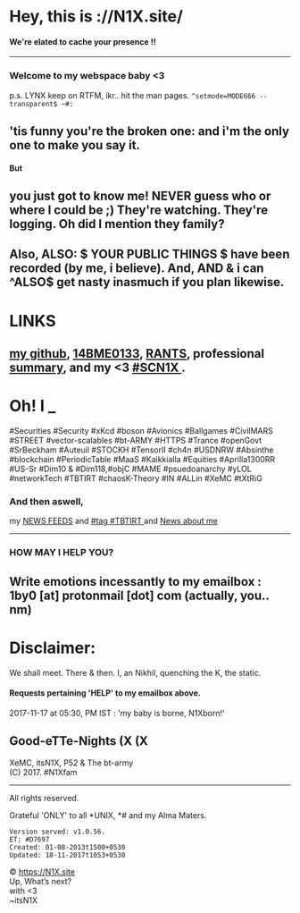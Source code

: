 # Hey, this is ://N1X.site/
#### We're elated to cache your presence !!
---

### Welcome to my webspace baby <3
p.s. LYNX keep on RTFM, ikr.. hit the man pages.
`
^setmode=MODE666 --transparent$ ~#:
`

'tis funny you're the broken one: and i'm the only one to make you say it.
---

#### But
you just got to know me! NEVER guess who or where I could be ;)
They're watching. They're logging.
Oh did I mention they family?
---

Also, ALSO: $ YOUR PUBLIC THINGS $ have been recorded (by me, i believe).
And, AND & i can ^ALSO$ get nasty inasmuch if you plan likewise.
---

# LINKS
[my github](http://github.com/itsn1x), [14BME0133](http://14bme0133.github.io), [RANTS](http://twitter.com/itsn1x), professional [summary](http://linkedin.com/in/itsn1x), and my <3 [ #SCN1X ](http://soundcloud.com/itsn1x).
---

# Oh! I _
#Securities #Security #xKcd #boson #Avionics #Ballgames #CivilMARS #STREET #vector-scalables #bt-ARMY #HTTPS #Trance #openGovt #SrBeckham #Auteuil #STOCKH #TensorII #ch4n #USDNRW #Absinthe #blockchain #PeriodicTable #MaaS #Kaikkialla #Equities #Aprilla1300RR #US-Sr #Dim10 & #Dim118,#objC #MAME #psuedoanarchy #yLOL #networkTech #TBTIRT #chaosK-Theory #IN #ALLin #XeMC #tXtRiG

### And then aswell, 
my [NEWS FEEDS](NewsFEEDforN1Xsite) and [ #tag #TBTIRT ](https://twitter.com/search?q=TBTIRT) and [ News about me ](http://google.com/search?q=itsn1x)

---

### HOW MAY I HELP YOU?
Write emotions incessantly to my emailbox : 1by0 [at] protonmail [dot] com (actually, you.. nm)
---

# Disclaimer:
We shall meet. There & then. I, an Nikhil, quenching the K, the static.

#### Requests pertaining 'HELP' to my emailbox above.
2017-11-17 at 05:30, PM IST : 'my baby is borne, N1Xborn!'
 

## __Good-eTTe-Nights__ (X (X
XeMC, itsN1X, P52 & The bt-army  
(C) 2017. #N1Xfam

---

All rights reserved.

Grateful 'ONLY' to all \*UNIX, \*# and my Alma Maters.


    Version served: v1.0.56.
    ET: #D7697
    Created: 01-08-2013t1500+0530
    Updated: 18-11-2017t1053+0530

© https://N1X.site
<br>Up, What’s next?
<br>with <3
<br>~itsN1X
